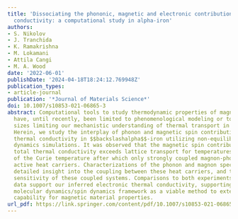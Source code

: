 ```yaml
---
title: 'Dissociating the phononic, magnetic and electronic contributions to thermal
  conductivity: a computational study in alpha-iron'
authors:
- S. Nikolov
- J. Tranchida
- K. Ramakrishna
- M. Lokamani
- Attila Cangi
- M. A. Wood
date: '2022-06-01'
publishDate: '2024-04-18T18:24:12.769948Z'
publication_types:
- article-journal
publication: '*Journal of Materials Science*'
doi: 10.1007/s10853-021-06865-3
abstract: Computational tools to study thermodynamic properties of magnetic materials
  have, until recently, been limited to phenomenological modeling or to small domain
  sizes limiting our mechanistic understanding of thermal transport in ferromagnets.
  Herein, we study the interplay of phonon and magnetic spin contributions to the
  thermal conductivity in $$backslashalpha$$-iron utilizing non-equilibrium molecular
  dynamics simulations. It was observed that the magnetic spin contribution to the
  total thermal conductivity exceeds lattice transport for temperatures up to two-thirds
  of the Curie temperature after which only strongly coupled magnon-phonon modes become
  active heat carriers. Characterizations of the phonon and magnon spectra give a
  detailed insight into the coupling between these heat carriers, and the temperature
  sensitivity of these coupled systems. Comparisons to both experiments and ab initio
  data support our inferred electronic thermal conductivity, supporting the coupled
  molecular dynamics/spin dynamics framework as a viable method to extend the predictive
  capability for magnetic material properties.
url_pdf: https://link.springer.com/content/pdf/10.1007/s10853-021-06865-3.pdf
---
```

